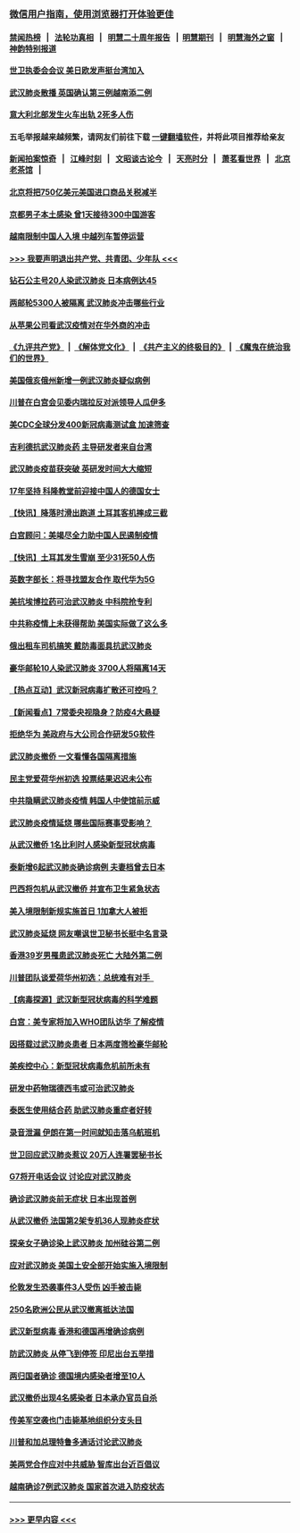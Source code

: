 ### [微信用户指南，使用浏览器打开体验更佳](https://github.com/gfw-breaker/banned-news1/blob/master/indexes/wechat-guide.md?t=0)
#### [禁闻热榜](热点新闻.md?t=0)  &nbsp;&nbsp;|&nbsp;&nbsp; [法轮功真相](https://github.com/gfw-breaker/truth/blob/master/README.md?t=0) &nbsp;&nbsp;|&nbsp;&nbsp; [明慧二十周年报告](https://github.com/gfw-breaker/mh-reports/blob/master/README.md?t=0) &nbsp;&nbsp;|&nbsp;&nbsp;[明慧期刊](https://github.com/gfw-breaker/mh-qikan) &nbsp;&nbsp;|&nbsp;&nbsp; [明慧海外之窗](https://github.com/gfw-breaker/mh-news/blob/master/README.md?t=0) &nbsp;&nbsp;|&nbsp;&nbsp; [神韵特别报道](https://github.com/gfw-breaker/mh-news/blob/master/shenyun.md?t=0)
#### [世卫执委会会议 美日欧发声挺台湾加入](../pages/nsc418/n11849433.md?t=02070044) 
#### [武汉肺炎散播 英国确认第三例越南添二例](../pages/nsc418/n11849439.md?t=02070044) 
#### [意大利北部发生火车出轨 2死多人伤](../pages/nsc418/n11848999.md?t=02070044) 
#### 五毛举报越来越频繁，请网友们前往下载 [一键翻墙软件](https://github.com/gfw-breaker/ssr-accounts)，并将此项目推荐给亲友
#### [新闻拍案惊奇](https://github.com/gfw-breaker/banned-news1/blob/master/pages/link4.md) &nbsp;&nbsp;|&nbsp;&nbsp; [江峰时刻](https://github.com/gfw-breaker/banned-news1/blob/master/pages/link4.md) &nbsp;&nbsp;|&nbsp;&nbsp; [文昭谈古论今](https://github.com/gfw-breaker/banned-news1/blob/master/pages/link4.md) &nbsp;&nbsp;|&nbsp;&nbsp; [天亮时分](https://github.com/gfw-breaker/banned-news1/blob/master/pages/link4.md) &nbsp;&nbsp;|&nbsp;&nbsp; [萧茗看世界](https://github.com/gfw-breaker/banned-news1/blob/master/pages/link4.md) &nbsp;&nbsp;|&nbsp;&nbsp; [北京老茶馆](https://github.com/gfw-breaker/banned-news1/blob/master/pages/link4.md) &nbsp;&nbsp;|&nbsp;&nbsp; 
#### [北京将把750亿美元美国进口商品关税减半](../pages/nsc418/n11848896.md?t=02070044) 
#### [京都男子本土感染 曾1天接待300中国游客](../pages/nsc418/n11848641.md?t=02070044) 
#### [越南限制中国人入境 中越列车暂停运营](../pages/nsc418/n11847844.md?t=02070044) 
#### [>>> 我要声明退出共产党、共青团、少年队 <<<](https://github.com/begood0513/goodnews/blob/master/quit/letter.md) 
#### [钻石公主号20人染武汉肺炎 日本病例达45](../pages/nsc418/n11847823.md?t=02070044) 
#### [两邮轮5300人被隔离 武汉肺炎冲击哪些行业](../pages/nsc418/n11847456.md?t=02070044) 
#### [从苹果公司看武汉疫情对在华外商的冲击](../pages/nsc418/n11847586.md?t=02070044) 
#### [《九评共产党》](https://github.com/begood0513/9ping.md/blob/master/README.md) &nbsp;|&nbsp; [《解体党文化》](../../../../jtdwh.md/blob/master/README.md)  &nbsp;|&nbsp; [《共产主义的终极目的》](../../../../gczydzjmd.md/blob/master/README.md) &nbsp;|&nbsp; [《魔鬼在统治我们的世界》](../../../../mgztzwmdsj.md/blob/master/README.md) 
#### [美国俄亥俄州新增一例武汉肺炎疑似病例](../pages/nsc418/n11847714.md?t=02070044) 
#### [川普在白宫会见委内瑞拉反对派领导人瓜伊多](../pages/nsc418/n11847391.md?t=02070044) 
#### [美CDC全球分发400新冠病毒测试盒 加速筛查](../pages/nsc418/n11847260.md?t=02070044) 
#### [吉利德抗武汉肺炎药 主导研发者来自台湾](../pages/nsc418/n11847064.md?t=02070044) 
#### [武汉肺炎疫苗获突破 英研发时间大大缩短](../pages/nsc418/n11846915.md?t=02070044) 
#### [17年坚持 科隆教堂前迎接中国人的德国女士](../pages/nsc418/n11846781.md?t=02070044) 
#### [【快讯】降落时滑出跑道 土耳其客机摔成三截](../pages/nsc418/n11847021.md?t=02070044) 
#### [白宫顾问：美竭尽全力助中国人民遏制疫情](../pages/nsc418/n11846756.md?t=02070044) 
#### [【快讯】土耳其发生雪崩 至少31死50人伤](../pages/nsc418/n11846680.md?t=02070044) 
#### [英数字部长：将寻找盟友合作 取代华为5G](../pages/nsc418/n11846485.md?t=02070044) 
#### [美抗埃博拉药可治武汉肺炎 中科院抢专利](../pages/nsc418/n11846409.md?t=02070044) 
#### [中共称疫情上未获得帮助 美国实际做了这么多](../pages/nsc418/n11846008.md?t=02070044) 
#### [俄出租车司机搞笑 戴防毒面具抗武汉肺炎](../pages/nsc418/n11845703.md?t=02070044) 
#### [豪华邮轮10人染武汉肺炎 3700人将隔离14天](../pages/nsc418/n11845543.md?t=02070044) 
#### [【热点互动】武汉新冠病毒扩散还可控吗？](../pages/nsc418/n11844750.md?t=02070044) 
#### [【新闻看点】7常委央视隐身？防疫4大悬疑](../pages/nsc418/n11844611.md?t=02070044) 
#### [拒绝华为 美政府与大公司合作研发5G软件](../pages/nsc418/n11844625.md?t=02070044) 
#### [武汉肺炎撤侨 一文看懂各国隔离措施](../pages/nsc418/n11844216.md?t=02070044) 
#### [民主党爱荷华州初选 投票结果迟迟未公布](../pages/nsc418/n11844207.md?t=02070044) 
#### [中共隐瞒武汉肺炎疫情 韩国人中使馆前示威](../pages/nsc418/n11844084.md?t=02070044) 
#### [武汉肺炎疫情延烧 哪些国际赛事受影响？](../pages/nsc418/n11843958.md?t=02070044) 
#### [从武汉撤侨 1名比利时人感染新型冠状病毒](../pages/nsc418/n11843977.md?t=02070044) 
#### [泰新增6起武汉肺炎确诊病例 夫妻档曾去日本](../pages/nsc418/n11843900.md?t=02070044) 
#### [巴西将包机从武汉撤侨 并宣布卫生紧急状态](../pages/nsc418/n11843418.md?t=02070044) 
#### [美入境限制新规实施首日 1加拿大人被拒](../pages/nsc418/n11843058.md?t=02070044) 
#### [武汉肺炎延烧 网友嘲讽世卫秘书长挺中名言录](../pages/nsc418/n11843056.md?t=02070044) 
#### [香港39岁男罹患武汉肺炎死亡 大陆外第二例](../pages/nsc418/n11843026.md?t=02070044) 
#### [川普团队谈爱荷华州初选：总统难有对手  ](../pages/nsc418/n11842867.md?t=02070044) 
#### [【病毒探源】武汉新型冠状病毒的科学难题](../pages/nsc418/n11842176.md?t=02070044) 
#### [白宫：美专家将加入WHO团队访华 了解疫情](../pages/nsc418/n11842198.md?t=02070044) 
#### [因搭载过武汉肺炎患者 日本两度筛检豪华邮轮](../pages/nsc418/n11842447.md?t=02070044) 
#### [美疾控中心：新型冠状病毒危机前所未有](../pages/nsc418/n11842406.md?t=02070044) 
#### [研发中药物瑞德西韦或可治武汉肺炎](../pages/nsc418/n11842100.md?t=02070044) 
#### [泰医生使用结合药 助武汉肺炎重症者好转](../pages/nsc418/n11842096.md?t=02070044) 
#### [录音泄漏 伊朗在第一时间就知击落乌航班机](../pages/nsc418/n11842002.md?t=02070044) 
#### [世卫回应武汉肺炎惹议 20万人连署罢秘书长](../pages/nsc418/n11841664.md?t=02070044) 
#### [G7将开电话会议 讨论应对武汉肺炎](../pages/nsc418/n11841658.md?t=02070044) 
#### [确诊武汉肺炎前无症状 日本出现首例](../pages/nsc418/n11841567.md?t=02070044) 
#### [从武汉撤侨 法国第2架专机36人现肺炎症状](../pages/nsc418/n11841382.md?t=02070044) 
#### [探亲女子确诊染上武汉肺炎 加州硅谷第二例](../pages/nsc418/n11839784.md?t=02070044) 
#### [应对武汉肺炎 美国土安全部开始实施入境限制](../pages/nsc418/n11839729.md?t=02070044) 
#### [伦敦发生恐袭事件3人受伤 凶手被击毙](../pages/nsc418/n11839442.md?t=02070044) 
#### [250名欧洲公民从武汉撤离抵达法国](../pages/nsc418/n11839438.md?t=02070044) 
#### [武汉新型病毒 香港和德国再增确诊病例](../pages/nsc418/n11839381.md?t=02070044) 
#### [防武汉肺炎 从停飞到停签 印尼出台五举措](../pages/nsc418/n11839282.md?t=02070044) 
#### [两归国者确诊 德国境内感染者增至10人](../pages/nsc418/n11839164.md?t=02070044) 
#### [武汉撤侨出现4名感染者 日本承办官员自杀](../pages/nsc418/n11839044.md?t=02070044) 
#### [传美军空袭也门击毙基地组织分支头目](../pages/nsc418/n11839210.md?t=02070044) 
#### [川普和加总理特鲁多通话讨论武汉肺炎](../pages/nsc418/n11839128.md?t=02070044) 
#### [美两党合作应对中共威胁 智库出台近百倡议](../pages/nsc418/n11838437.md?t=02070044) 
#### [越南确诊7例武汉肺炎 国家首次进入防疫状态](../pages/nsc418/n11838860.md?t=02070044) 

----
#### [ >>> 更早内容 <<< ](../indexes/nsc418-earlier.md)
